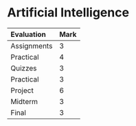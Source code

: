 # Artificial Intelligence 

| Evaluation | Mark |
| :----| :-----|
| Assignments | 3 |
| Practical | 4 |
|Quizzes | 3 |
|Practical | 3|
|Project | 6|
| Midterm | 3 |
| Final | 3|